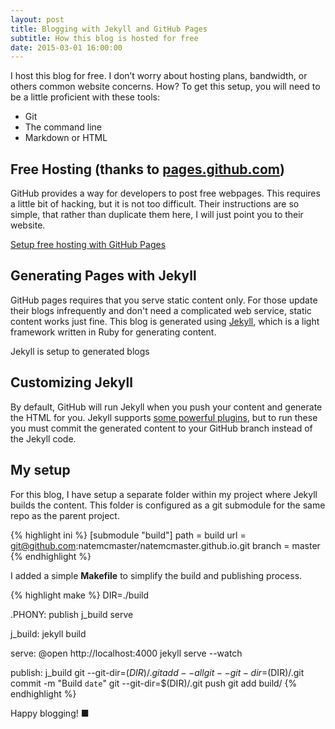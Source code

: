 ```yaml
---
layout: post
title: Blogging with Jekyll and GitHub Pages
subtitle: How this blog is hosted for free
date: 2015-03-01 16:00:00
---
```


I host this blog for free. I don’t worry about hosting plans, bandwidth, or others common website concerns. How? To get this setup, you will need to be a little proficient with these tools:

 - Git
 - The command line
 - Markdown or HTML

## Free Hosting (thanks to [pages.github.com](http://pages.github.com))

GitHub provides a way for developers to post free webpages. This requires a little bit of hacking, but it is not too difficult. Their instructions are so simple, that rather than duplicate them here, I will just point you to their website.

[Setup free hosting with GitHub Pages](https://pages.github.com/)

## Generating Pages with Jekyll
GitHub pages requires that you serve static content only. For those update their blogs infrequently and don't need a complicated web service, static content works just fine. This blog is generated using [Jekyll](http://jekyllrb.com/), which is a light framework written in Ruby for generating content.

Jekyll is setup to generated blogs

## Customizing Jekyll
By default, GitHub will run Jekyll when you push your content and generate the HTML for you. Jekyll supports [some powerful plugins](http://jekyllrb.com/docs/plugins/#available-plugins), but to run these you must commit the generated content to your GitHub branch instead of the Jekyll code.


## My setup
For this blog, I have setup a separate folder within my project where Jekyll builds the content. This folder is configured as a git submodule for the same repo as the parent project.

{% highlight ini %}
[submodule "build"]
    path = build
    url = git@github.com:natemcmaster/natemcmaster.github.io.git
    branch = master
{% endhighlight %}

I added a simple **Makefile** to simplify the build and publishing process.

{% highlight make %}
DIR=./build

.PHONY: publish j_build serve

j_build:
    jekyll build

serve:
    @open http://localhost:4000
    jekyll serve --watch

publish: j_build
    git --git-dir=$(DIR)/.git add --all
    git --git-dir=$(DIR)/.git commit -m "Build `date`"
    git --git-dir=$(DIR)/.git push
    git add build/
{% endhighlight %}

Happy blogging! ■

